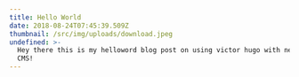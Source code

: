 ```yaml
---
title: Hello World
date: 2018-08-24T07:45:39.509Z
thumbnail: /src/img/uploads/download.jpeg
undefined: >-
  Hey there this is my helloword blog post on using victor hugo with netlify
  CMS!
---
```


